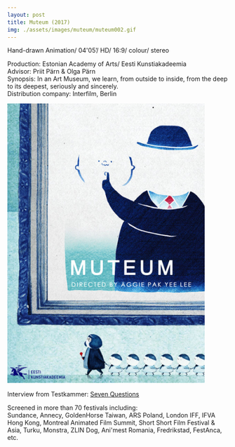 ```yaml
---
layout: post
title: Muteum (2017)
img: ./assets/images/muteum/muteum002.gif
---
```


Hand-drawn Animation/ 04'05’/ HD/ 16:9/ colour/ stereo

Production: Estonian Academy of Arts/ Eesti Kunstiakadeemia  
Advisor: Priit Pärn & Olga Pärn  
Synopsis: In an Art Museum, we learn, from outside to inside,
from the deep to its deepest, seriously and sincerely.  
Distribution company: Interfilm, Berlin

<img src="./assets/images/muteum/muteum001.jpg" alt="Muteum poster" width="450"/>

Interview from Testkammer: [Seven Questions](https://testkammer.com/2018/11/22/sieben-fragen-an-aggie-pak-yee-lee/)

Screened in more than 70 festivals including:  
Sundance, Annecy, GoldenHorse Taiwan, ARS Poland, London IFF, IFVA Hong Kong, Montreal Animated Film Summit, Short Short Film Festival & Asia, Turku, Monstra, ZLIN Dog, Ani'mest Romania, Fredrikstad, FestAnca, etc.
